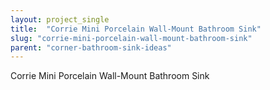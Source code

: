 ```yaml
---
layout: project_single
title:  "Corrie Mini Porcelain Wall-Mount Bathroom Sink"
slug: "corrie-mini-porcelain-wall-mount-bathroom-sink"
parent: "corner-bathroom-sink-ideas"
---
```

Corrie Mini Porcelain Wall-Mount Bathroom Sink